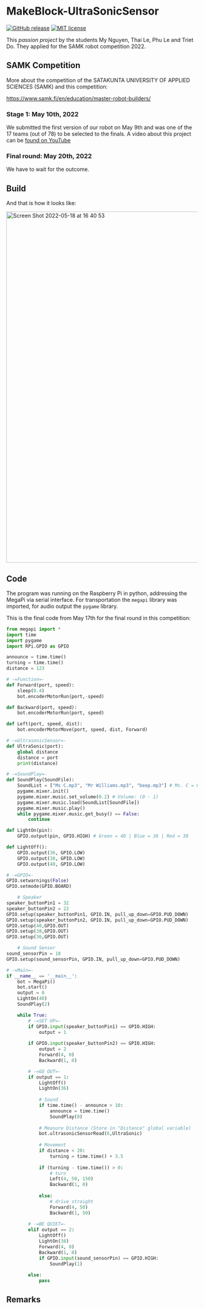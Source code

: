 # MakeBlock-UltraSonicSensor

[![GitHub release](https://img.shields.io/github/release/lolmrdabbydab/MakeBlock-UltraSonicSensor.svg)](https://GitHub.com/lolmrdabbydab/MakeBlock-UltraSonicSensor/releases/)
[![MIT license](https://img.shields.io/github/license/lolmrdabbydab/MakeBlock-UltraSonicSensor)](https://lolmrdabbydab.mit-license.org/)

This _passion project_ by the students My Nguyen, Thai Le, Phu Le and Triet Do. They applied for the SAMK robot competition 2022.

## SAMK Competition

More about the competition of the SATAKUNTA UNIVERSITY OF APPLIED SCIENCES (SAMK) and this competition: 

https://www.samk.fi/en/education/master-robot-builders/

### Stage 1: May 10th, 2022

We submitted the first version of our robot on May 9th and was one of the 17 teams (out of 78) to be selected to the finals.
A video about this project can be [found on YouTube](https://youtu.be/Inp2bbtwn5M)

### Final round: May 20th, 2022

We have to wait for the outcome.


## Build

And that is how it looks like:

<img width="923" alt="Screen Shot 2022-05-18 at 16 40 53" src="https://user-images.githubusercontent.com/105782191/169009604-0797cedd-2c0d-4cae-9d89-3adc05e26573.png">

## Code

The program was running on the Raspberry Pi in python, addressing the MegaPi via serial interface. For transportation the `megapi` library was imported, for audio output the `pygame` library.

This is the final code from May 17th for the final round in this competition:

``` py
from megapi import *
import time
import pygame
import RPi.GPIO as GPIO

announce = time.time()
turning = time.time()
distance = 123

# -=Function=-
def Forward(port, speed):
	sleep(0.4)
	bot.encoderMotorRun(port,-speed)

def Backward(port, speed):
	bot.encoderMotorRun(port, speed)

def Left(port, speed, dist):
	bot.encoderMotorMove(port, speed, dist, Forward)

# -=UltrasonicSensor=-
def UltraSonic(port):
	global distance
	distance = port
	print(distance)

# -=SoundPlay=-
def SoundPlay(SoundFile):
	SoundList = ["Ms C.mp3", "Mr Williams.mp3", "beep.mp3"] # Ms. C = 0 | Mr. W = 1 | beep = 2
	pygame.mixer.init()
	pygame.mixer.music.set_volume(0.2) # Volume: (0 - 1)
	pygame.mixer.music.load(SoundList[SoundFile])
	pygame.mixer.music.play()
	while pygame.mixer.music.get_busy() == False:
		continue

def LightOn(pin):
	GPIO.output(pin, GPIO.HIGH) # Green = 40 | Blue = 36 | Red = 38

def LightOff():
	GPIO.output(36, GPIO.LOW)
	GPIO.output(38, GPIO.LOW)
	GPIO.output(40, GPIO.LOW)

# -=GPIO=-
GPIO.setwarnings(False)
GPIO.setmode(GPIO.BOARD)

	# Speaker
speaker_buttonPin1 = 32
speaker_buttonPin2 = 22
GPIO.setup(speaker_buttonPin1, GPIO.IN, pull_up_down=GPIO.PUD_DOWN)
GPIO.setup(speaker_buttonPin2, GPIO.IN, pull_up_down=GPIO.PUD_DOWN)
GPIO.setup(40,GPIO.OUT)
GPIO.setup(38,GPIO.OUT)
GPIO.setup(36,GPIO.OUT)

    # Sound Sensor
sound_sensorPin = 18
GPIO.setup(sound_sensorPin, GPIO.IN, pull_up_down=GPIO.PUD_DOWN)

# -=Main=-
if __name__ == '__main__':
	bot = MegaPi()
	bot.start()
	output = 0
	LightOn(40)
	SoundPlay(2)

	while True:
		# -=SET UP=-
		if GPIO.input(speaker_buttonPin1) == GPIO.HIGH:
			output = 1
		
		if GPIO.input(speaker_buttonPin2) == GPIO.HIGH:
			output = 2
			Forward(4, 0)
			Backward(1, 0)

		# -=GO OUT=-
		if output == 1:
			LightOff()
			LightOn(36)
			
			# Sound
			if time.time() - announce > 10:
				announce = time.time()
				SoundPlay(0)
				
			# Measure Distance (Store in "Distance" global variable)
			bot.ultrasonicSensorRead(6,UltraSonic)
			
			# Movement
			if distance < 20:
				turning = time.time() + 3.5
			
			if (turning - time.time()) > 0:
				# turn
				Left(4, 50, 150)
				Backward(1, 0)
			
			else:
				# drive straight
				Forward(4, 50)
				Backward(1, 50)
		
		# -=BE QUIET=-
		elif output == 2:
			LightOff()
			LightOn(38)
			Forward(4, 0)
			Backward(1, 0)
			if GPIO.input(sound_sensorPin) == GPIO.HIGH:
				SoundPlay(1)
		
		else:
			pass
```

## Remarks
